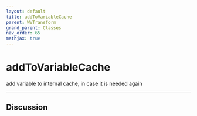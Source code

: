 ```yaml
---
layout: default
title: addToVariableCache
parent: WVTransform
grand_parent: Classes
nav_order: 65
mathjax: true
---
```


#  addToVariableCache

add variable to internal cache, in case it is needed again


---

## Discussion

  
